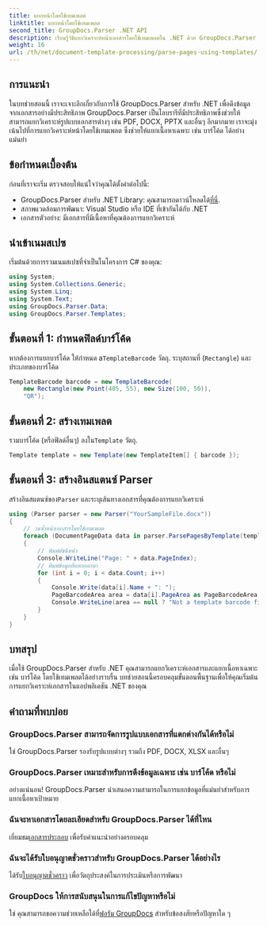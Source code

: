 ```yaml
---
title: แยกหน้าโดยใช้เทมเพลต
linktitle: แยกหน้าโดยใช้เทมเพลต
second_title: GroupDocs.Parser .NET API
description: เรียนรู้วิธีแยกวิเคราะห์หน้าเอกสารโดยใช้เทมเพลตใน .NET ด้วย GroupDocs.Parser แยกเนื้อหาเฉพาะอย่างมีประสิทธิภาพสำหรับแอปพลิเคชันของคุณ
weight: 16
url: /th/net/document-template-processing/parse-pages-using-templates/
---
```

## การแนะนำ
ในบทช่วยสอนนี้ เราจะเจาะลึกเกี่ยวกับการใช้ GroupDocs.Parser สำหรับ .NET เพื่อดึงข้อมูลจากเอกสารอย่างมีประสิทธิภาพ GroupDocs.Parser เป็นไลบรารีที่มีประสิทธิภาพซึ่งช่วยให้สามารถแยกวิเคราะห์รูปแบบเอกสารต่างๆ เช่น PDF, DOCX, PPTX และอื่นๆ อีกมากมาย เราจะมุ่งเน้นไปที่การแยกวิเคราะห์หน้าโดยใช้เทมเพลต ซึ่งช่วยให้แยกเนื้อหาเฉพาะ เช่น บาร์โค้ด ได้อย่างแม่นยำ
## ข้อกำหนดเบื้องต้น
ก่อนที่เราจะเริ่ม ตรวจสอบให้แน่ใจว่าคุณได้ตั้งค่าต่อไปนี้:
-  GroupDocs.Parser สำหรับ .NET Library: คุณสามารถดาวน์โหลดได้[ที่นี่](https://releases.groupdocs.com/parser/net/).
- สภาพแวดล้อมการพัฒนา: Visual Studio หรือ IDE ที่เข้ากันได้กับ .NET
- เอกสารตัวอย่าง: มีเอกสารที่มีเนื้อหาที่คุณต้องการแยกวิเคราะห์

## นำเข้าเนมสเปซ
เริ่มต้นด้วยการรวมเนมสเปซที่จำเป็นในโครงการ C# ของคุณ:
```csharp
using System;
using System.Collections.Generic;
using System.Linq;
using System.Text;
using GroupDocs.Parser.Data;
using GroupDocs.Parser.Templates;
```
## ขั้นตอนที่ 1: กำหนดฟิลด์บาร์โค้ด
 หากต้องการแยกบาร์โค้ด ให้กำหนด a`TemplateBarcode` วัตถุ. ระบุสถานที่ (`Rectangle`) และประเภทของบาร์โค้ด
```csharp
TemplateBarcode barcode = new TemplateBarcode(
    new Rectangle(new Point(405, 55), new Size(100, 50)),
    "QR");
```
## ขั้นตอนที่ 2: สร้างเทมเพลต
 รวมบาร์โค้ด (หรือฟิลด์อื่นๆ) ลงใน`Template` วัตถุ.
```csharp
Template template = new Template(new TemplateItem[] { barcode });
```
## ขั้นตอนที่ 3: สร้างอินสแตนซ์ Parser
 สร้างอินสแตนซ์ของ`Parser` และระบุเส้นทางเอกสารที่คุณต้องการแยกวิเคราะห์
```csharp
using (Parser parser = new Parser("YourSampleFile.docx"))
{
    // วนซ้ำหน้าเอกสารโดยใช้เทมเพลต
    foreach (DocumentPageData data in parser.ParsePagesByTemplate(template))
    {
        // พิมพ์ดัชนีหน้า
        Console.WriteLine("Page: " + data.PageIndex);
        // พิมพ์ข้อมูลที่แยกออกมา
        for (int i = 0; i < data.Count; i++)
        {
            Console.Write(data[i].Name + ": ");
            PageBarcodeArea area = data[i].PageArea as PageBarcodeArea;
            Console.WriteLine(area == null ? "Not a template barcode field" : area.Value);
        }
    }
}
```

## บทสรุป
เมื่อใช้ GroupDocs.Parser สำหรับ .NET คุณสามารถแยกวิเคราะห์เอกสารและแยกเนื้อหาเฉพาะ เช่น บาร์โค้ด โดยใช้เทมเพลตได้อย่างราบรื่น บทช่วยสอนนี้ครอบคลุมขั้นตอนพื้นฐานเพื่อให้คุณเริ่มต้นการแยกวิเคราะห์เอกสารในแอปพลิเคชัน .NET ของคุณ

## คำถามที่พบบ่อย
### GroupDocs.Parser สามารถจัดการรูปแบบเอกสารที่แตกต่างกันได้หรือไม่
ใช่ GroupDocs.Parser รองรับรูปแบบต่างๆ รวมถึง PDF, DOCX, XLSX และอื่นๆ
### GroupDocs.Parser เหมาะสำหรับการดึงข้อมูลเฉพาะ เช่น บาร์โค้ด หรือไม่
อย่างแน่นอน! GroupDocs.Parser นำเสนอความสามารถในการแยกข้อมูลที่แม่นยำสำหรับการแยกเนื้อหาเป้าหมาย
### ฉันจะหาเอกสารโดยละเอียดสำหรับ GroupDocs.Parser ได้ที่ไหน
 เยี่ยมชม[เอกสารประกอบ](https://tutorials.groupdocs.com/parser/net/) เพื่อรับคำแนะนำอย่างครอบคลุม
### ฉันจะได้รับใบอนุญาตชั่วคราวสำหรับ GroupDocs.Parser ได้อย่างไร
 ได้รับ[ใบอนุญาตชั่วคราว](https://purchase.groupdocs.com/temporary-license/) เพื่อวัตถุประสงค์ในการประเมินหรือการพัฒนา
### GroupDocs ให้การสนับสนุนในการแก้ไขปัญหาหรือไม่
 ใช่ คุณสามารถขอความช่วยเหลือได้ที่[ฟอรัม GroupDocs](https://forum.groupdocs.com/c/parser/17) สำหรับข้อสงสัยหรือปัญหาใด ๆ